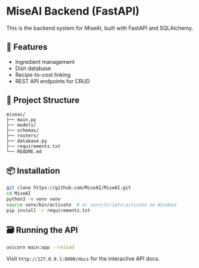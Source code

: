 # MiseAI Backend (FastAPI)

This is the backend system for MiseAI, built with FastAPI and SQLAlchemy.

## 🚀 Features
- Ingredient management
- Dish database
- Recipe-to-cost linking
- REST API endpoints for CRUD

## 🧱 Project Structure
```
miseai/
├── main.py
├── models/
├── schemas/
├── routers/
├── database.py
├── requirements.txt
└── README.md
```

## 📦 Installation
```bash
git clone https://github.com/MiseAI/MiseAI.git
cd MiseAI
python3 -m venv venv
source venv/bin/activate  # or venv\Scripts\activate on Windows
pip install -r requirements.txt
```

## 🗃️ Running the API
```bash
uvicorn main:app --reload
```

Visit `http://127.0.0.1:8000/docs` for the interactive API docs.
